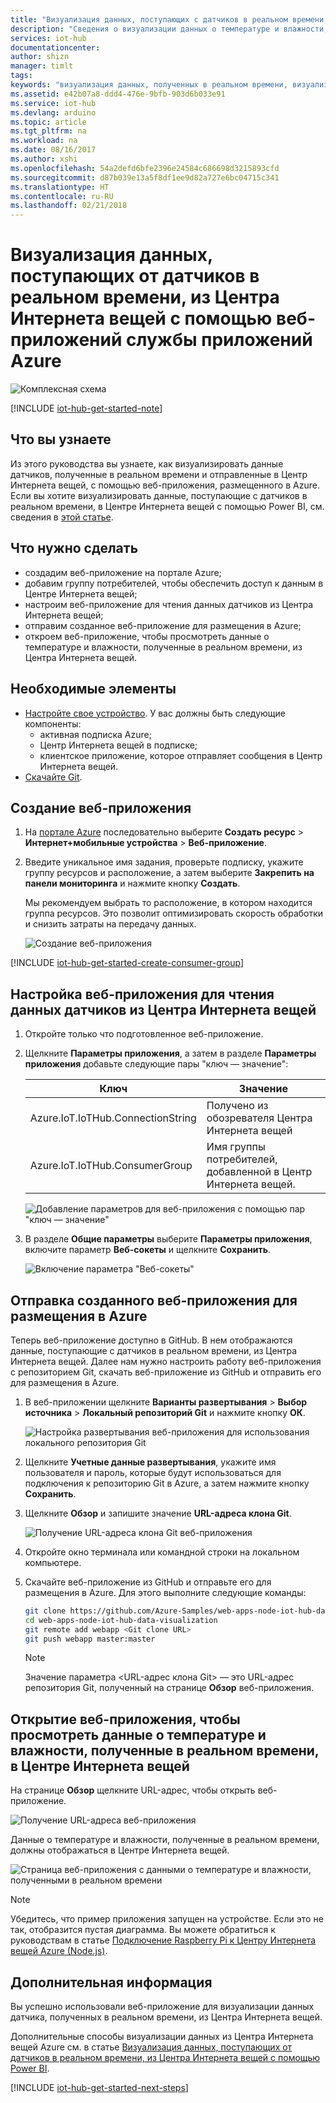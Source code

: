 ```yaml
---
title: "Визуализация данных, поступающих c датчиков в реальном времени, из Центра Интернета вещей с помощью веб-приложений | Документация Майкрософт"
description: "Сведения о визуализации данных о температуре и влажности, собранных с датчиков и переданных в Центр Интернета вещей, с помощью веб-приложений в службе приложений Microsoft Azure."
services: iot-hub
documentationcenter: 
author: shizn
manager: timlt
tags: 
keywords: "визуализация данных, полученных в реальном времени, визуализация интерактивных данных, визуализация данных датчиков"
ms.assetid: e42b07a8-ddd4-476e-9bfb-903d6b033e91
ms.service: iot-hub
ms.devlang: arduino
ms.topic: article
ms.tgt_pltfrm: na
ms.workload: na
ms.date: 08/16/2017
ms.author: xshi
ms.openlocfilehash: 54a2defd6bfe2396e24584c686698d3215893cfd
ms.sourcegitcommit: d87b039e13a5f8df1ee9d82a727e6bc04715c341
ms.translationtype: HT
ms.contentlocale: ru-RU
ms.lasthandoff: 02/21/2018
---
```

# <a name="visualize-real-time-sensor-data-from-your-azure-iot-hub-by-using-the-web-apps-feature-of-azure-app-service"></a>Визуализация данных, поступающих от датчиков в реальном времени, из Центра Интернета вещей с помощью веб-приложений службы приложений Azure

![Комплексная схема](media/iot-hub-get-started-e2e-diagram/5.png)

[!INCLUDE [iot-hub-get-started-note](../../includes/iot-hub-get-started-note.md)]

## <a name="what-you-learn"></a>Что вы узнаете

Из этого руководства вы узнаете, как визуализировать данные датчиков, полученные в реальном времени и отправленные в Центр Интернета вещей, с помощью веб-приложения, размещенного в Azure. Если вы хотите визуализировать данные, поступающие с датчиков в реальном времени, в Центре Интернета вещей с помощью Power BI, см. сведения в [этой статье](iot-hub-live-data-visualization-in-power-bi.md).

## <a name="what-you-do"></a>Что нужно сделать

- создадим веб-приложение на портале Azure;
- добавим группу потребителей, чтобы обеспечить доступ к данным в Центре Интернета вещей;
- настроим веб-приложение для чтения данных датчиков из Центра Интернета вещей;
- отправим созданное веб-приложение для размещения в Azure;
- откроем веб-приложение, чтобы просмотреть данные о температуре и влажности, полученные в реальном времени, из Центра Интернета вещей.

## <a name="what-you-need"></a>Необходимые элементы

- [Настройте свое устройство](iot-hub-raspberry-pi-kit-node-get-started.md). У вас должны быть следующие компоненты:
  - активная подписка Azure;
  - Центр Интернета вещей в подписке;
  - клиентское приложение, которое отправляет сообщения в Центр Интернета вещей.
- [Скачайте Git](https://www.git-scm.com/downloads).

## <a name="create-a-web-app"></a>Создание веб-приложения

1. На [портале Azure](https://portal.azure.com/) последовательно выберите **Создать ресурс** > **Интернет+мобильные устройства** > **Веб-приложение**.
2. Введите уникальное имя задания, проверьте подписку, укажите группу ресурсов и расположение, а затем выберите **Закрепить на панели мониторинга** и нажмите кнопку **Создать**.

   Мы рекомендуем выбрать то расположение, в котором находится группа ресурсов. Это позволит оптимизировать скорость обработки и снизить затраты на передачу данных.

   ![Создание веб-приложения](media/iot-hub-live-data-visualization-in-web-apps/2_create-web-app-azure.png)

[!INCLUDE [iot-hub-get-started-create-consumer-group](../../includes/iot-hub-get-started-create-consumer-group.md)]

## <a name="configure-the-web-app-to-read-data-from-your-iot-hub"></a>Настройка веб-приложения для чтения данных датчиков из Центра Интернета вещей

1. Откройте только что подготовленное веб-приложение.
2. Щелкните **Параметры приложения**, а затем в разделе **Параметры приложения** добавьте следующие пары "ключ — значение":

   | Ключ                                   | Значение                                                        |
   |---------------------------------------|--------------------------------------------------------------|
   | Azure.IoT.IoTHub.ConnectionString     | Получено из обозревателя Центра Интернета вещей                                |
   | Azure.IoT.IoTHub.ConsumerGroup        | Имя группы потребителей, добавленной в Центр Интернета вещей.  |

   ![Добавление параметров для веб-приложения с помощью пар "ключ — значение"](media/iot-hub-live-data-visualization-in-web-apps/4_web-app-settings-key-value-azure.png)

3. В разделе **Общие параметры** выберите **Параметры приложения**, включите параметр **Веб-сокеты** и щелкните **Сохранить**.

   ![Включение параметра "Веб-сокеты"](media/iot-hub-live-data-visualization-in-web-apps/10_toggle_web_sockets.png)

## <a name="upload-a-web-application-to-be-hosted-by-the-web-app"></a>Отправка созданного веб-приложения для размещения в Azure

Теперь веб-приложение доступно в GitHub. В нем отображаются данные, поступающие с датчиков в реальном времени, из Центра Интернета вещей. Далее нам нужно настроить работу веб-приложения с репозиторием Git, скачать веб-приложение из GitHub и отправить его для размещения в Azure.

1. В веб-приложении щелкните **Варианты развертывания** > **Выбор источника** > **Локальный репозиторий Git** и нажмите кнопку **ОК**.

   ![Настройка развертывания веб-приложения для использования локального репозитория Git](media/iot-hub-live-data-visualization-in-web-apps/5_configure-web-app-deployment-local-git-repository-azure.png)

2. Щелкните **Учетные данные развертывания**, укажите имя пользователя и пароль, которые будут использоваться для подключения к репозиторию Git в Azure, а затем нажмите кнопку **Сохранить**.

3. Щелкните **Обзор** и запишите значение **URL-адреса клона Git**.

   ![Получение URL-адреса клона Git веб-приложения](media/iot-hub-live-data-visualization-in-web-apps/7_web-app-git-clone-url-azure.png)

4. Откройте окно терминала или командной строки на локальном компьютере.

5. Скачайте веб-приложение из GitHub и отправьте его для размещения в Azure. Для этого выполните следующие команды:

   ```bash
   git clone https://github.com/Azure-Samples/web-apps-node-iot-hub-data-visualization.git
   cd web-apps-node-iot-hub-data-visualization
   git remote add webapp <Git clone URL>
   git push webapp master:master
   ```

   > [!NOTE]
   > Значение параметра \<URL-адрес клона Git\> — это URL-адрес репозитория Git, полученный на странице **Обзор** веб-приложения.

## <a name="open-the-web-app-to-see-real-time-temperature-and-humidity-data-from-your-iot-hub"></a>Открытие веб-приложения, чтобы просмотреть данные о температуре и влажности, полученные в реальном времени, в Центре Интернета вещей

На странице **Обзор** щелкните URL-адрес, чтобы открыть веб-приложение.

![Получение URL-адреса веб-приложения](media/iot-hub-live-data-visualization-in-web-apps/8_web-app-url-azure.png)

Данные о температуре и влажности, полученные в реальном времени, должны отображаться в Центре Интернета вещей.

![Страница веб-приложения с данными о температуре и влажности, полученными в реальном времени](media/iot-hub-live-data-visualization-in-web-apps/9_web-app-page-show-real-time-temperature-humidity-azure.png)

> [!NOTE]
> Убедитесь, что пример приложения запущен на устройстве. Если это не так, отобразится пустая диаграмма. Вы можете обратиться к руководствам в статье [Подключение Raspberry Pi к Центру Интернета вещей Azure (Node.js)](iot-hub-raspberry-pi-kit-node-get-started.md).

## <a name="next-steps"></a>Дополнительная информация
Вы успешно использовали веб-приложение для визуализации данных датчика, полученных в реальном времени, из Центра Интернета вещей.

Дополнительные способы визуализации данных из Центра Интернета вещей Azure см. в статье [Визуализация данных, поступающих от датчиков в реальном времени, из Центра Интернета вещей с помощью Power BI](iot-hub-live-data-visualization-in-power-bi.md).

[!INCLUDE [iot-hub-get-started-next-steps](../../includes/iot-hub-get-started-next-steps.md)]
